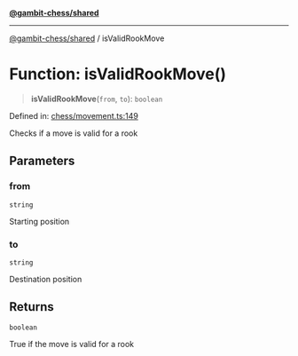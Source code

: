 [**@gambit-chess/shared**](../README.md)

***

[@gambit-chess/shared](../globals.md) / isValidRookMove

# Function: isValidRookMove()

> **isValidRookMove**(`from`, `to`): `boolean`

Defined in: [chess/movement.ts:149](https://github.com/cango91/gambit-chess/blob/b8ea13e4976c99c29d095eae7bc504b86f9add51/shared/src/chess/movement.ts#L149)

Checks if a move is valid for a rook

## Parameters

### from

`string`

Starting position

### to

`string`

Destination position

## Returns

`boolean`

True if the move is valid for a rook
